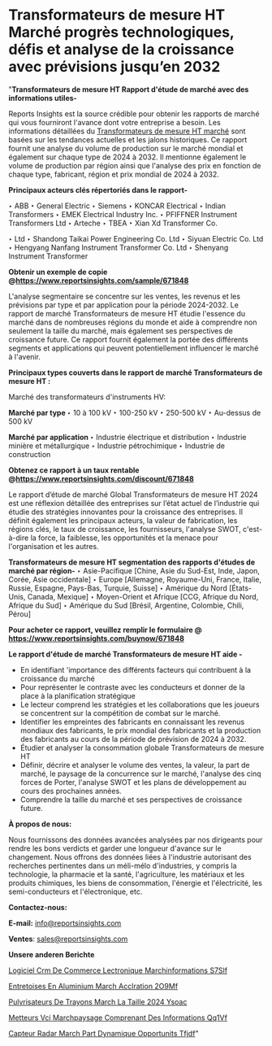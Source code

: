 # Transformateurs de mesure HT Marché progrès technologiques, défis et analyse de la croissance avec prévisions jusqu’en 2032

"<strong>Transformateurs de mesure HT Rapport d'étude de marché avec des informations utiles-</strong>

Reports Insights est la source crédible pour obtenir les rapports de marché qui vous fourniront l'avance dont votre entreprise a besoin. Les informations détaillées du <a href=https://www.reportsinsights.com/sample/671848>Transformateurs de mesure HT marché</a> sont basées sur les tendances actuelles et les jalons historiques. Ce rapport fournit une analyse du volume de production sur le marché mondial et également sur chaque type de 2024 à 2032. Il mentionne également le volume de production par région ainsi que l'analyse des prix en fonction de chaque type, fabricant, région et prix mondial de 2024 à 2032.

<b>Principaux acteurs clés répertoriés dans le rapport-</b>

‣ ABB
‣ General Electric
‣ Siemens
‣ KONCAR Electrical
‣ Indian Transformers
‣ EMEK Electrical Industry Inc.
‣ PFIFFNER Instrument Transformers Ltd
‣ Arteche
‣ TBEA
‣ Xian Xd Transformer Co.

‣ Ltd
‣ Shandong Taikai Power Engineering Co. Ltd
‣ Siyuan Electric Co. Ltd
‣ Hengyang Nanfang Instrument Transformer Co. Ltd
‣ Shenyang Instrument Transformer

<strong><b>Obtenir un exemple de copie @</b></strong><a href=https://www.reportsinsights.com/sample/671848><strong><b>https://www.reportsinsights.com/sample/671848</b></strong></a>

L'analyse segmentaire se concentre sur les ventes, les revenus et les prévisions par type et par application pour la période 2024-2032. Le rapport de marché Transformateurs de mesure HT étudie l'essence du marché dans de nombreuses régions du monde et aide à comprendre non seulement la taille du marché, mais également ses perspectives de croissance future. Ce rapport fournit également la portée des différents segments et applications qui peuvent potentiellement influencer le marché à l'avenir.

<strong>Principaux types couverts dans le rapport de marché Transformateurs de mesure HT :</strong>

Marché des transformateurs d'instruments HV:

<strong>Marché par type </strong>
‣ 10 à 100 kV
‣ 100-250 kV
‣ 250-500 kV
‣ Au-dessus de 500 kV

<strong>Marché par application </strong>
‣ Industrie électrique et distribution
‣ Industrie minière et métallurgique
‣ Industrie pétrochimique
‣ Industrie de construction

<strong><b>Obtenez ce rapport à un taux rentable @</b></strong><a href=https://www.reportsinsights.com/discount/671848><strong><b>https://www.reportsinsights.com/discount/671848</b></strong></a>

Le rapport d’étude de marché Global Transformateurs de mesure HT 2024 est une réflexion détaillée des entreprises sur l’état actuel de l’industrie qui étudie des stratégies innovantes pour la croissance des entreprises. Il définit également les principaux acteurs, la valeur de fabrication, les régions clés, le taux de croissance, les fournisseurs, l'analyse SWOT, c'est-à-dire la force, la faiblesse, les opportunités et la menace pour l'organisation et les autres.

<strong>Transformateurs de mesure HT segmentation des rapports d'études de marché par région-</strong>
‣ Asie-Pacifique [Chine, Asie du Sud-Est, Inde, Japon, Corée, Asie occidentale]
‣ Europe [Allemagne, Royaume-Uni, France, Italie, Russie, Espagne, Pays-Bas, Turquie, Suisse]
‣ Amérique du Nord [États-Unis, Canada, Mexique]
‣ Moyen-Orient et Afrique [CCG, Afrique du Nord, Afrique du Sud]
‣ Amérique du Sud [Brésil, Argentine, Colombie, Chili, Pérou]

<strong>Pour acheter ce rapport, veuillez remplir le formulaire @   <a href=https://www.reportsinsights.com/buynow/671848>https://www.reportsinsights.com/buynow/671848</a></strong>

<strong>Le rapport d'étude de marché Transformateurs de mesure HT aide -</strong>
<ul>
  <li>En identifiant 'importance des différents facteurs qui contribuent à la croissance du marché</li>
  <li>Pour représenter le contraste avec les conducteurs et donner de la place à la planification stratégique</li>
  <li>Le lecteur comprend les stratégies et les collaborations que les joueurs se concentrent sur la compétition de combat sur le marché.</li>
  <li>Identifier les empreintes des fabricants en connaissant les revenus mondiaux des fabricants, le prix mondial des fabricants et la production des fabricants au cours de la période de prévision de 2024 à 2032.</li>
  <li>Étudier et analyser la consommation globale Transformateurs de mesure HT</li>
  <li>Définir, décrire et analyser le volume des ventes, la valeur, la part de marché, le paysage de la concurrence sur le marché, l'analyse des cinq forces de Porter, l'analyse SWOT et les plans de développement au cours des prochaines années.</li>
  <li>Comprendre la taille du marché et ses perspectives de croissance future.</li>
</ul>
<strong>À propos de nous:</strong>

Nous fournissons des données avancées analysées par nos dirigeants pour rendre les bons verdicts et garder une longueur d'avance sur le changement. Nous offrons des données liées à l'industrie autorisant des recherches pertinentes dans un méli-mélo d'industries, y compris la technologie, la pharmacie et la santé, l'agriculture, les matériaux et les produits chimiques, les biens de consommation, l'énergie et l'électricité, les semi-conducteurs et l'électronique, etc.

<strong>Contactez-nous:</strong>

<strong>E-mail:</strong> <a href=mailto:info@reportsinsights.com>info@reportsinsights.com</a>

<strong>Ventes</strong>: <a href=mailto:sales@reportsinsights.com>sales@reportsinsights.com</a>

<strong>Unsere anderen Berichte</strong>

<a href=https://www.linkedin.com/pulse/logiciel-crm-de-commerce-%C3%A9lectronique-march%C3%A9informations-s7slf/>Logiciel Crm De Commerce Lectronique Marchinformations S7Slf</a>

<a href=https://www.linkedin.com/pulse/entretoises-en-aluminium-march%C3%A9-acc%C3%A9l%C3%A9ration-2o9mf/>Entretoises En Aluminium March Acclration 2O9Mf</a>

<a href=https://www.linkedin.com/pulse/pulv%C3%A9risateurs-de-trayons-march%C3%A9-la-taille-2024-ysoac/>Pulvrisateurs De Trayons March La Taille 2024 Ysoac</a>

<a href=https://www.linkedin.com/pulse/%C3%A9metteurs-vci-march%C3%A9paysage-comprenant-des-informations-qq1vf/>Metteurs Vci Marchpaysage Comprenant Des Informations Qq1Vf</a>

<a href=https://www.linkedin.com/pulse/capteur-radar-march%C3%A9-part-dynamique-opportunit%C3%A9s-tfjdf/>Capteur Radar March Part Dynamique Opportunits Tfjdf</a>"
